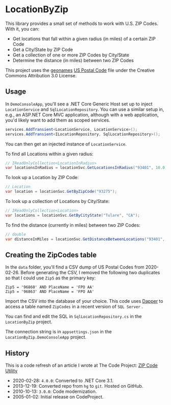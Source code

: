 LocationByZip
=============

This library provides a small set of methods to work with U.S. ZIP Codes. With it, you can:

* Get locations that fall within a given radius (in miles) of a certain ZIP Code
* Get a City/State by ZIP Code
* Get a collection of one or more ZIP Codes by City/State
* Determine the distance (in miles) between two ZIP Codes

This project uses the [geonames](https://www.geonames.org) [US Postal Code](https://download.geonames.org/export/zip/) file under the 
Creative Commons Attribution 3.0 License.

Usage
-----

In `DemoConsoleApp`, you'll see a .NET Core Generic Host set up to inject `LocationService` and `SqlLocationRepository`. You can use
a similar setup in, e.g., an ASP.NET Core MVC application, although with a web application, you'd likely want to add them as scoped services.

```csharp
services.AddTransient<LocationService, LocationService>();
services.AddTransient<ILocationRepository, SqlLocationRepository>();
```

You can then get an injected instance of `LocationService`.

To find all Locations within a given radius:

```csharp
// IReadOnlyCollection<LocationInRadius>
var locationsInRadius = locationSvc.GetLocationsInRadius("93401", 10.0);
```

To look up a Location by ZIP Code:

```csharp
// Location
var location = locationSvc.GetByZipCode("93275");
```

To look up a collection of Locations by City/State:

```csharp
// IReadOnlyCollection<Location>
var locations = locationSvc.GetByCityState("Tulare", "CA");
```

To find the distance (currently in miles) between two ZIP Codes:

```csharp
// double
var distanceInMiles = locationSvc.GetDistanceBetweenLocations("93401", "93446");
```


Creating the ZipCodes table
--------------------------

In the `data` folder, you'll find a CSV dump of US Postal Codes from 2020-02-26. Before generating the CSV, I removed the following two 
duplicates so that I could use `Zip5` as the primary key:

```
Zip5 = '96860' AND PlaceName = 'FPO AA'
Zip5 = '96863' AND PlaceName = 'FPO AA'
```

Import the CSV into the database of your choice. This code uses [Dapper](https://github.com/StackExchange/Dapper) to access a table named
`ZipCodes` in a recent version of `SQL Server` .

You can find and edit the SQL in `SqlLocationRepository.cs` in the `LocationByZip` project.

The connection string is in `appsettings.json` in the `LocationByZip.DemoConsoleApp` project.


History
----------------

This is a code refresh of an article I wrote at The Code Project: [ZIP Code Utility](http://www.codeproject.com/Articles/9198/ZIP-Code-Utility)

* 2020-02-28: `4.0.0`: Converted to .NET Core 3.1.
* 2013-12-19: Converted repo from `hg` to `git`. Hosted on GitHub.
* 2010-10-13: `3.0.0`: Code modernization.
* 2005-01-02: Initial release on CodeProject.
